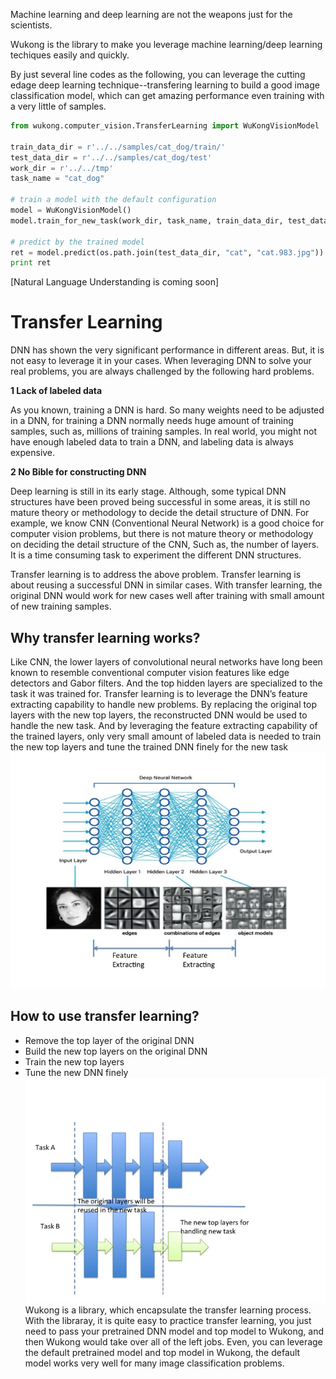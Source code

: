 Machine learning and deep learning are not the weapons just for the scientists. 

Wukong is the library to make you leverage machine learning/deep learning techiques easily and quickly.

By just several line codes as the following, you can leverage the cutting edage deep learning technique--transfering learning to build a good image classification model, which can get amazing performance even training with a very little of samples.
```Python
from wukong.computer_vision.TransferLearning import WuKongVisionModel

train_data_dir = r'../../samples/cat_dog/train/'
test_data_dir = r'../../samples/cat_dog/test'
work_dir = r'../../tmp'
task_name = "cat_dog"

# train a model with the default configuration
model = WuKongVisionModel()
model.train_for_new_task(work_dir, task_name, train_data_dir, test_data_dir)

# predict by the trained model
ret = model.predict(os.path.join(test_data_dir, "cat", "cat.983.jpg"))
print ret
```
[Natural Language Understanding is coming soon]


# Transfer Learning 

DNN has shown the very significant performance in different areas. But, it is not easy to leverage it in your cases. When leveraging DNN to solve your real problems, you are always challenged by the following hard problems.

**1 Lack of labeled data**

As you known, training a DNN is hard. So many weights need to be adjusted in a DNN, for training a DNN normally needs huge amount of training samples, such as, millions of training samples.
In real world, you might not have enough labeled data to train a DNN, and labeling data is always expensive.

**2 No Bible for constructing DNN**

Deep learning is still in its early stage. Although, some typical DNN structures have been proved being successful in some areas, it is still no mature theory or methodology to decide the detail structure of DNN. For example, we know CNN (Conventional Neural Network) is a good choice for computer vision problems, but there is not mature theory or methodology on deciding the detail structure of the CNN, Such as, the number of layers. It is a time consuming task to experiment the different DNN structures.

Transfer learning is to address the above problem. Transfer learning is about reusing a successful DNN in similar cases. With transfer learning, the original DNN would work for new cases well after training with small amount of new training samples.

## Why transfer learning works?
Like CNN, the lower layers of convolutional neural networks have long been known to resemble conventional computer vision features like edge detectors and Gabor filters. And the top hidden layers are specialized to the task it was trained for.
Transfer learning is to leverage the DNN’s feature extracting capability to handle new problems. By replacing the original top layers with the new top layers, the reconstructed DNN would be used to handle the new task. And by leveraging the feature extracting capability of the trained layers, only very small amount of labeled data is needed to train the new top layers and tune the trained DNN finely for the new task
![image](https://github.com/chaocai2001/wukong/blob/master/docs/transfer_learning_pics/Slide3.jpg)
## How to use transfer learning?
* Remove the top layer of the original DNN
* Build the new top layers on the original DNN
* Train the new top layers
* Tune the new DNN finely 
![image](https://github.com/chaocai2001/wukong/blob/master/docs/transfer_learning_pics/Slide4.jpg)
Wukong is a library, which encapsulate the transfer learning process. With the libraray, it is quite easy to practice transfer learning, you just need to pass your pretrained DNN model and top model to Wukong, and then Wukong would take over all of the left jobs. 
Even, you can leverage the default pretrained model and top model in Wukong, the default model works very well for many image classification problems. 








